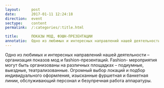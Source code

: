 ```yaml
---
layout:     post
date:       2017-01-11 12:24:18
direction:  event
sectype:    content
permalink:  /:categories/:title.html

title:      ПОКАЗЫ МОД, ФЭШН-ПРЕЗЕНТАЦИИ   
annotatio:  Одно из любимых и интересных направлений нашей деятельности – организация показов мод и fashion-презентаций. Fashion- мероприятия могут быть организованы на различных площадках – подиумные, выездные, театрализованные. Огромный выбор локаций и подбор индивидуального оформления, изысканные фуршетная и банкетная линии, обслуживающий персонал и безупречная работа аппаратуры. 
---
```


Одно из любимых и интересных направлений нашей деятельности – организация показов мод и fashion-презентаций. Fashion- мероприятия могут быть организованы на различных площадках – подиумные, выездные, театрализованные. Огромный выбор локаций и подбор индивидуального оформления, изысканные фуршетная и банкетная линии, обслуживающий персонал и безупречная работа аппаратуры. 
